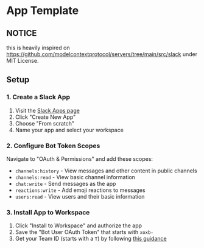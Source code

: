 # App Template

## NOTICE

this is heavily inspired on <https://github.com/modelcontextprotocol/servers/tree/main/src/slack> under MIT License.

## Setup

### 1. Create a Slack App

1. Visit the [Slack Apps page](https://api.slack.com/apps)
2. Click "Create New App"
3. Choose "From scratch"
4. Name your app and select your workspace

### 2. Configure Bot Token Scopes

Navigate to "OAuth & Permissions" and add these scopes:

- `channels:history` - View messages and other content in public channels
- `channels:read` - View basic channel information
- `chat:write` - Send messages as the app
- `reactions:write` - Add emoji reactions to messages
- `users:read` - View users and their basic information

### 3. Install App to Workspace

1. Click "Install to Workspace" and authorize the app
2. Save the "Bot User OAuth Token" that starts with `xoxb-`
3. Get your Team ID (starts with a `T`) by following [this guidance](https://slack.com/intl/pt-br/help/articles/221769328-Localizar-URL-ou-ID-do-Slack#find-your-workspace-or-org-id)
